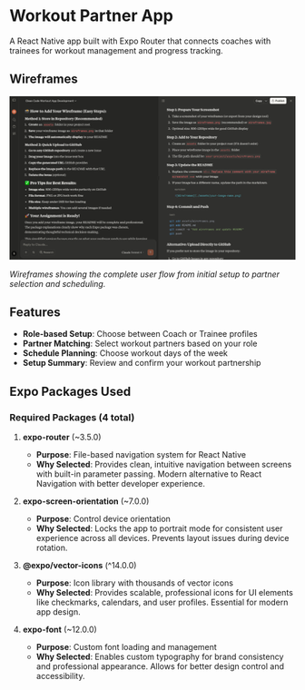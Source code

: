 # Workout Partner App

A React Native app built with Expo Router that connects coaches with trainees for workout management and progress tracking.

## Wireframes

![Wireframes](./assets/wireframes.png)

*Wireframes showing the complete user flow from initial setup to partner selection and scheduling.*

## Features

- **Role-based Setup**: Choose between Coach or Trainee profiles
- **Partner Matching**: Select workout partners based on your role
- **Schedule Planning**: Choose workout days of the week
- **Setup Summary**: Review and confirm your workout partnership

## Expo Packages Used

### Required Packages (4 total)

1. **expo-router** (~3.5.0)
    - **Purpose**: File-based navigation system for React Native
    - **Why Selected**: Provides clean, intuitive navigation between screens with built-in parameter passing. Modern alternative to React Navigation with better developer experience.

2. **expo-screen-orientation** (~7.0.0)
    - **Purpose**: Control device orientation
    - **Why Selected**: Locks the app to portrait mode for consistent user experience across all devices. Prevents layout issues during device rotation.

3. **@expo/vector-icons** (^14.0.0)
    - **Purpose**: Icon library with thousands of vector icons
    - **Why Selected**: Provides scalable, professional icons for UI elements like checkmarks, calendars, and user profiles. Essential for modern app design.

4. **expo-font** (~12.0.0)
    - **Purpose**: Custom font loading and management
    - **Why Selected**: Enables custom typography for brand consistency and professional appearance. Allows for better design control and accessibility.
